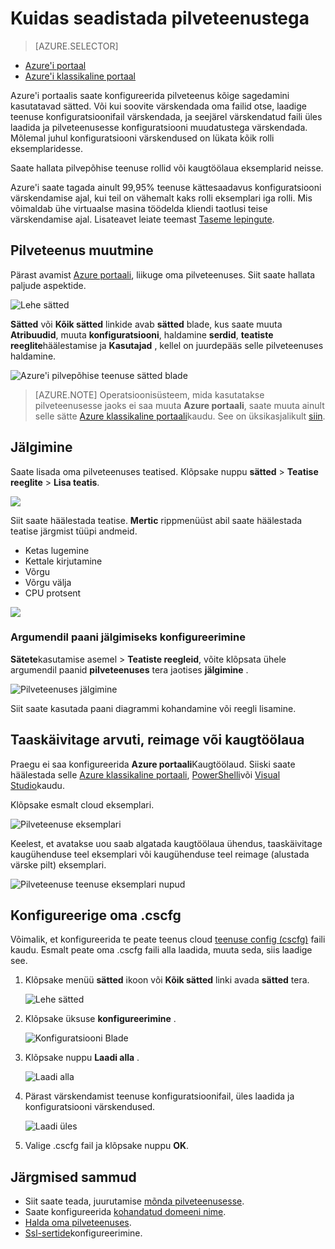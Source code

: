 <properties 
    pageTitle="Kuidas konfigureerida pilveteenusesse (portaal) | Microsoft Azure'i" 
    description="Saate teada, kuidas konfigureerida Azure pilveteenustega. Siit saate teada, värskendamine pilvepõhise teenuse konfigureerimine ja konfigureerige kaugjuurdepääs rolli aknad. Nendes näidetes kasutatakse Azure portaali." 
    services="cloud-services" 
    documentationCenter="" 
    authors="Thraka" 
    manager="timlt" 
    editor=""/>

<tags 
    ms.service="cloud-services" 
    ms.workload="tbd" 
    ms.tgt_pltfrm="na" 
    ms.devlang="na" 
    ms.topic="article" 
    ms.date="10/11/2016"
    ms.author="adegeo"/>

# <a name="how-to-configure-cloud-services"></a>Kuidas seadistada pilveteenustega

> [AZURE.SELECTOR]
- [Azure'i portaal](cloud-services-how-to-configure-portal.md)
- [Azure'i klassikaline portaal](cloud-services-how-to-configure.md)

Azure'i portaalis saate konfigureerida pilveteenus kõige sagedamini kasutatavad sätted. Või kui soovite värskendada oma failid otse, laadige teenuse konfiguratsioonifail värskendada, ja seejärel värskendatud faili üles laadida ja pilveteenusesse konfiguratsiooni muudatustega värskendada. Mõlemal juhul konfiguratsiooni värskendused on lükata kõik rolli eksemplaridesse.

Saate hallata pilvepõhise teenuse rollid või kaugtöölaua eksemplarid neisse.

Azure'i saate tagada ainult 99,95% teenuse kättesaadavus konfiguratsiooni värskendamise ajal, kui teil on vähemalt kaks rolli eksemplari iga rolli. Mis võimaldab ühe virtuaalse masina töödelda kliendi taotlusi teise värskendamise ajal. Lisateavet leiate teemast [Taseme lepingute](https://azure.microsoft.com/support/legal/sla/).

## <a name="change-a-cloud-service"></a>Pilveteenus muutmine

Pärast avamist [Azure portaali](https://portal.azure.com/), liikuge oma pilveteenuses. Siit saate hallata paljude aspektide. 

![Lehe sätted](./media/cloud-services-how-to-configure-portal/cloud-service.png)

**Sätted** või **Kõik sätted** linkide avab **sätted** blade, kus saate muuta **Atribuudid**, muuta **konfiguratsiooni**, haldamine **serdid**, **teatiste reeglite**häälestamise ja **Kasutajad** , kellel on juurdepääs selle pilveteenuses haldamine.

![Azure'i pilvepõhise teenuse sätted blade](./media/cloud-services-how-to-configure-portal/cs-settings-blade.png)

>[AZURE.NOTE]
>Operatsioonisüsteem, mida kasutatakse pilveteenusesse jaoks ei saa muuta **Azure portaali**, saate muuta ainult selle sätte [Azure klassikaline portaali](http://manage.windowsazure.com/)kaudu. See on üksikasjalikult [siin](cloud-services-how-to-configure.md#update-a-cloud-service-configuration-file).

## <a name="monitoring"></a>Jälgimine

Saate lisada oma pilveteenuses teatised. Klõpsake nuppu **sätted** > **Teatise reeglite** > **Lisa teatis**. 

![](./media/cloud-services-how-to-configure-portal/cs-alerts.png)

Siit saate häälestada teatise. **Mertic** rippmenüüst abil saate häälestada teatise järgmist tüüpi andmeid.

- Ketas lugemine
- Kettale kirjutamine
- Võrgu
- Võrgu välja
- CPU protsent 

![](./media/cloud-services-how-to-configure-portal/cs-alert-item.png)

### <a name="configure-monitoring-from-a-metric-tile"></a>Argumendil paani jälgimiseks konfigureerimine

**Sätete**kasutamise asemel > **Teatiste reegleid**, võite klõpsata ühele argumendil paanid **pilveteenuses** tera jaotises **jälgimine** .

![Pilveteenuses jälgimine](./media/cloud-services-how-to-configure-portal/cs-monitoring.png)

Siit saate kasutada paani diagrammi kohandamine või reegli lisamine.


## <a name="reboot-reimage-or-remote-desktop"></a>Taaskäivitage arvuti, reimage või kaugtöölaua

Praegu ei saa konfigureerida **Azure portaali**Kaugtöölaud. Siiski saate häälestada selle [Azure klassikaline portaali](cloud-services-role-enable-remote-desktop.md), [PowerShelli](cloud-services-role-enable-remote-desktop-powershell.md)või [Visual Studio](../vs-azure-tools-remote-desktop-roles.md)kaudu. 

Klõpsake esmalt cloud eksemplari.

![Pilveteenuse eksemplari](./media/cloud-services-how-to-configure-portal/cs-instance.png)

Keelest, et avatakse uou saab algatada kaugtöölaua ühendus, taaskäivitage kaugühenduse teel eksemplari või kaugühenduse teel reimage (alustada värske pilt) eksemplari.

![Pilveteenuse teenuse eksemplari nupud](./media/cloud-services-how-to-configure-portal/cs-instance-buttons.png)



## <a name="reconfigure-your-cscfg"></a>Konfigureerige oma .cscfg

Võimalik, et konfigureerida te peate teenus cloud [teenuse config (cscfg)](cloud-services-model-and-package.md#cscfg) faili kaudu. Esmalt peate oma .cscfg faili alla laadida, muuta seda, siis laadige see.

1. Klõpsake menüü **sätted** ikoon või **Kõik sätted** linki avada **sätted** tera.

    ![Lehe sätted](./media/cloud-services-how-to-configure-portal/cloud-service.png)

2. Klõpsake üksuse **konfigureerimine** .

    ![Konfiguratsiooni Blade](./media/cloud-services-how-to-configure-portal/cs-settings-config.png)

3. Klõpsake nuppu **Laadi alla** .

    ![Laadi alla](./media/cloud-services-how-to-configure-portal/cs-settings-config-panel-download.png)

4. Pärast värskendamist teenuse konfiguratsioonifail, üles laadida ja konfiguratsiooni värskendused.

    ![Laadi üles](./media/cloud-services-how-to-configure-portal/cs-settings-config-panel-upload.png) 
    
5. Valige .cscfg fail ja klõpsake nuppu **OK**.

            
## <a name="next-steps"></a>Järgmised sammud

* Siit saate teada, juurutamise [mõnda pilveteenusesse](cloud-services-how-to-create-deploy-portal.md).
* Saate konfigureerida [kohandatud domeeni nime](cloud-services-custom-domain-name-portal.md).
* [Halda oma pilveteenuses](cloud-services-how-to-manage-portal.md).
* [Ssl-sertide](cloud-services-configure-ssl-certificate-portal.md)konfigureerimine.
